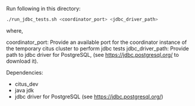 Run following in this directory:

```bash
./run_jdbc_tests.sh <coordinator_port> <jdbc_driver_path>
```

where,  

coordinator_port: Provide an available port for the coordinator instance of the temporary citus cluster to perform jdbc tests
jdbc_driver_path: Provide path to jdbc driver for PostgreSQL, (see https://jdbc.postgresql.org/ to download it).

Dependencies:
* citus_dev
* java jdk
* jdbc driver for PostgreSQL (see https://jdbc.postgresql.org/)

